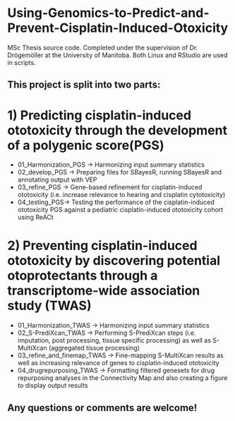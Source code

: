 # Using-Genomics-to-Predict-and-Prevent-Cisplatin-Induced-Otoxicity
MSc Thesis source code. Completed under the supervision of Dr. Drögemöller at the University of Manitoba.
Both Linux and RStudio are used in scripts.

## This project is split into **two** parts:
# 1) Predicting cisplatin-induced ototoxicity through the development of a polygenic score(PGS)   
* 01_Harmonization_PGS -> Harmonizing input summary statistics 
* 02_develop_PGS -> Preparing files for SBayesR, running SBayesR and annotating output with VEP
* 03_refine_PGS -> Gene-based refinement for cisplatin-induced ototoxicity (i.e. increase relevance to hearing and cisplatin cytotoxicity)
* 04_testing_PGS-> Testing the performance of the cisplatin-induced ototoxicity PGS against a pediatric cisplatin-induced ototoxicity cohort using ReACt

# 2) Preventing cisplatin-induced ototoxicity by discovering potential otoprotectants through a transcriptome-wide association study (TWAS)
* 01_Harmonization_TWAS -> Harmonizing input summary statistics
* 02_S-PrediXcan_TWAS -> Performing S-PrediXcan steps (i.e. imputation, post processing, tissue specific processing) as well as S-MultiXcan (aggregated tissue processing)
* 03_refine_and_finemap_TWAS -> Fine-mapping S-MultiXcan results as well as increasing relevance of genes to cisplatin-induced ototoxicity
* 04_drugrepurposing_TWAS -> Formatting filtered genesets for drug repurposing analyses in the Connectivity Map and also creating a figure to display output results

## Any questions or comments are welcome!
